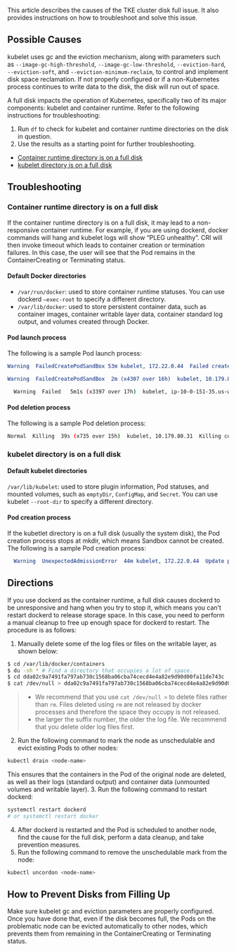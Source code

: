 This article describes the causes of the TKE cluster disk full issue. It also provides instructions on how to troubleshoot and solve this issue.

## Possible Causes
kubelet uses gc and the eviction mechanism, along with parameters such as `--image-gc-high-threshold`, `--image-gc-low-threshold`, `--eviction-hard`, `--eviction-soft`, and `--eviction-minimum-reclaim`, to control and implement disk space reclamation. If not properly configured or if a non-Kubernetes process continues to write data to the disk, the disk will run out of space.

A full disk impacts the operation of Kubernetes, specifically two of its major components: kubelet and container runtime. Refer to the following instructions for troubleshooting:
1. Run `df` to check for kubelet and container runtime directories on the disk in question. 
2. Use the results as a starting point for further troubleshooting.
 - [Container runtime directory is on a full disk](#ContainerRuntime)
 - [kubelet directory is on a full disk](#Kubelet)


## Troubleshooting
### Container runtime directory is on a full disk<span id="ContainerRuntime"></span>

If the container runtime directory is on a full disk, it may lead to a non-responsive container runtime. For example, if you are using dockerd, docker commands will hang and kubelet logs will show “PLEG unhealthy”. CRI will then invoke timeout which leads to container creation or termination failures. In this case, the user will see that the Pod remains in the ContainerCreating or Terminating status.

#### Default Docker directories
* `/var/run/docker`: used to store container runtime statuses. You can use dockerd `–exec-root` to specify a different directory.
* `/var/lib/docker`: used to store persistent container data, such as container images, container writable layer data, container standard log output, and volumes created through Docker.

#### Pod launch process
The following is a sample Pod launch process:
``` yaml
Warning  FailedCreatePodSandBox 53m kubelet, 172.22.0.44  Failed create pod sandbox: rpc error: code = DeadlineExceeded desc = context deadline exceeded
```

``` yaml
Warning  FailedCreatePodSandBox  2m (x4307 over 16h)  kubelet, 10.179.80.31  (combined from similar events): Failed create pod sandbox: rpc error: code = Unknown desc = failed to create a sandbox for pod "apigateway-6dc48bf8b6-l8xrw": Error response from daemon: mkdir  /var/lib/docker/aufs/mnt/1f09d6c1c9f24e8daaea5bf33a4230de7dbc758e3b22785e8ee21e3e3d921214-init: no space left on device
```
``` bash
  Warning  Failed   5m1s (x3397 over 17h)  kubelet, ip-10-0-151-35.us-west-2.compute.internal  (combined from similar events): Error: container create failed: container_linux.go:336: starting container process caused "process_linux.go:399: container init caused \"rootfs_linux.go:58: mounting \\\"/sys\\\" to rootfs \\\"/var/lib/dockerd/storage/overlay/051e985771cc69f3f699895a1dada9ef6483e912b46a99e004af7bb4852183eb/merged\\\" at \\\"/var/lib/dockerd/storage/overlay/051e985771cc69f3f699895a1dada9ef6483e912b46a99e004af7bb4852183eb/merged/sys\\\" caused \\\"no space left on device\\\"\""
```

#### Pod deletion process
The following is a sample Pod deletion process:
``` bash
Normal  Killing  39s (x735 over 15h)  kubelet, 10.179.80.31  Killing container with id docker://apigateway:Need to kill Pod
```

### kubelet directory is on a full disk<span id="Kubelet"></span>

#### Default kubelet directories
`/var/lib/kubelet`: used to store plugin information, Pod statuses, and mounted volumes, such as `emptyDir`, `ConfigMap`, and `Secret`. You can use kubelet `--root-dir` to specify a different directory.

#### Pod creation process
If the kubetlet directory is on a full disk (usually the system disk), the Pod creation process stops at mkdir, which means Sandbox cannot be created. The following is a sample Pod creation process:

``` yaml
  Warning  UnexpectedAdmissionError  44m kubelet, 172.22.0.44  Update plugin resources failed due to failed to write checkpoint file "kubelet_internal_checkpoint": write /var/lib/kubelet/device-plugins/.728425055: no space left on device, which is unexpected.
```

## Directions

If you use dockerd as the container runtime, a full disk causes dockerd to be unresponsive and hang when you try to stop it, which means you can’t restart dockerd to release storage space. In this case, you need to perform a manual cleanup to free up enough space for dockerd to restart. The procedure is as follows:

1. Manually delete some of the log files or files on the writable layer, as shown below:
``` bash
$ cd /var/lib/docker/containers
$ du -sh * # Find a directory that occupies a lot of space.
$ cd dda02c9a7491fa797ab730c1568ba06cba74cecd4e4a82e9d90d00fa11de743c
$ cat /dev/null > dda02c9a7491fa797ab730c1568ba06cba74cecd4e4a82e9d90d00fa11de743c-json.log.9 # Delete log files.
```
>
>- We recommend that you use `cat /dev/null >` to delete files rather than `rm`. Files deleted using `rm` are not released by docker processes and therefore the space they occupy is not released.
>- the larger the suffix number, the older the log file. We recommend that you delete older log files first.
2. Run the following command to mark the node as unschedulable and evict existing Pods to other nodes:
``` bash
kubectl drain <node-name>
```
This ensures that the containers in the Pod of the original node are deleted, as well as their logs (standard output) and container data (unmounted volumes and writable layer). 
3. Run the following command to restart dockerd:
``` bash
systemctl restart dockerd
# or systemctl restart docker
```
4. After dockerd is restarted and the Pod is scheduled to another node, find the cause for the full disk, perform a data cleanup, and take prevention measures.
5. Run the following command to remove the unschedulable mark from the node:
``` bash
kubectl uncordon <node-name>
```

## How to Prevent Disks from Filling Up
Make sure kubelet gc and eviction parameters are properly configured. Once you have done that, even if the disk becomes full, the Pods on the problematic node can be evicted automatically to other nodes, which prevents them from remaining in the ContainerCreating or Terminating status.
